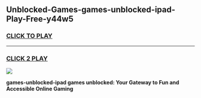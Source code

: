 
## Unblocked-Games-games-unblocked-ipad-Play-Free-y44w5
<h3>
<a href="https://premium76.site?title=games-unblocked-ipad&ref=10A">CLICK TO PLAY</a></h3>
<hr>

<h3>
<a href="https://premium76.site?title=games-unblocked-ipad&ref=10A">CLICK 2 PLAY</a>
  
</h3>

<a href="https://premium76.site?title=games-unblocked-ipad&ref=10A"><img src="https://clearcache.store/games.png"></a>


**games-unblocked-ipad games unblocked: Your Gateway to Fun and Accessible Online Gaming**
